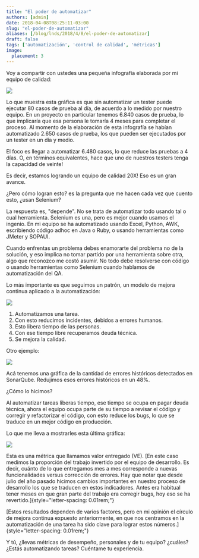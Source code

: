 ```yaml
---
title: "El poder de automatizar"
authors: [admin]
date: 2018-04-08T08:25:11-03:00
slug: "el-poder-de-automatizar"
aliases: [/blog/lnds/2018/4/8/el-poder-de-automatizar]
draft: false
tags: ['automatización', 'control de calidad', 'métricas']
image:
  placement: 3
---
```


Voy a compartir con ustedes una pequeña infografía elaborada por mi
equipo de calidad:

![](https://d2dspjyoh5c79p.cloudfront.net/c5b77af0-3b3d-11e8-a030-2b5831f8ecb5-aa9f18b7)

Lo que muestra esta gráfica es que sin automatizar un tester puede
ejecutar 80 casos de prueba al día, de acuerdo a lo medido por nuestro
equipo. En un proyecto en particular tenemos 6.840 casos de prueba, lo
que implicaría que esa persona le tomaría 4 meses para completar el
proceso. Al momento de la elaboración de esta infografía se habían
automatizado 2.650 casos de prueba, los que pueden ser ejecutados por un
tester en un día y medio.

El foco es llegar a automatizar 6.480 casos, lo que reduce las pruebas a
4 días. O, en términos equivalentes, hace que uno de nuestros testers
tenga la capacidad de veinte! 

Es decir, estamos logrando un equipo de calidad 20X! Eso es un gran
avance.

¿Pero cómo logran esto? es la pregunta que me hacen cada vez que cuento
esto, ¿usan Selenium?

La respuesta es, "depende". No se trata de automatizar todo usando tal
o cual herramienta. Selenium es una, pero es mejor cuando usamos el
ingenio. En mi equipo se ha automatizado usando Excel, Python, AWK,
escribiendo código adhoc en Java o Ruby, o usando herramientas como
JMeter y SOPAUI. 

Cuando enfrentas un problema debes enamorarte del problema no de la
solución, y eso implica no tomar partido por una herramienta sobre otra,
algo que reconozco me costó asumir. No todo debe resolverse con código o
usando herramientas como Selenium cuando hablamos de automatización del
QA.

Lo más importante es que seguimos un patrón, un modelo de mejora
continua aplicado a la automatización:

![](https://d2dspjyoh5c79p.cloudfront.net/24c886f1-3b3f-11e8-a030-2b5831f8ecb5-aa9f18b7)

1.  Automatizamos una tarea.
2.  Con esto reducimos incidentes, debidos a errores humanos.
3.  Esto libera tiempo de las personas.
4.  Con ese tiempo libre recuperamos deuda técnica.
5.  Se mejora la calidad.

Otro ejemplo:

![](https://d2dspjyoh5c79p.cloudfront.net/e1b6c4c2-3b3f-11e8-a030-2b5831f8ecb5-aa9f18b7)

Acá tenemos una gráfica de la cantidad de errores históricos detectados
en SonarQube. Redujimos esos errores históricos en un 48%.

¿Cómo lo hicimos?

Al automatizar tareas liberas tiempo, ese tiempo se ocupa en pagar deuda
técnica, ahora el equipo ocupa parte de su tiempo a revisar el código y
corregir y refactorizar el código, con esto reduce los bugs, lo que se
traduce en un mejor código en producción.

Lo que me lleva a mostrarles esta última gráfica:

![](https://d2dspjyoh5c79p.cloudfront.net/2d28a9d4-3b42-11e8-a030-2b5831f8ecb5-aa9f18b7)

Esta es una métrica que llamamos valor entregado (VE). [En este caso
medimos la proporción del trabajo invertido por el equipo de desarrollo.
Es decir, cuánto de lo que entregamos mes a mes corresponde a nuevas
funcionalidades versus corrección de errores. Hay que notar que desde
julio del año pasado hicimos cambios importantes en nuestro proceso de
desarrollo los que se traducen en estos indicadores. Antes era habitual
tener meses en que gran parte del trabajo era corregir bugs, hoy eso se
ha revertido.]{style="letter-spacing: 0.01rem;"}

[Estos resultados dependen de varios factores, pero en mi opinión el
círculo de mejora continua expuesto anteriormente, en que nos centramos
en la automatización de una tarea ha sido clave para lograr estos
números.]{style="letter-spacing: 0.01rem;"}

Y tú, ¿llevas métricas de desempeño, personales y de tu equipo? ¿cuáles?
¿Estás automatizando tareas? Cuéntame tu experiencia.
